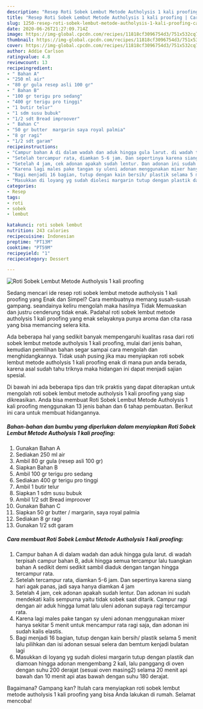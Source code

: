 ```yaml
---
description: "Resep Roti Sobek Lembut Metode Autholysis 1 kali proofing | Cara Buat Roti Sobek Lembut Metode Autholysis 1 kali proofing Yang Enak Banget"
title: "Resep Roti Sobek Lembut Metode Autholysis 1 kali proofing | Cara Buat Roti Sobek Lembut Metode Autholysis 1 kali proofing Yang Enak Banget"
slug: 1250-resep-roti-sobek-lembut-metode-autholysis-1-kali-proofing-cara-buat-roti-sobek-lembut-metode-autholysis-1-kali-proofing-yang-enak-banget
date: 2020-06-26T21:27:09.714Z
image: https://img-global.cpcdn.com/recipes/11818cf3096754d3/751x532cq70/roti-sobek-lembut-metode-autholysis-1-kali-proofing-foto-resep-utama.jpg
thumbnail: https://img-global.cpcdn.com/recipes/11818cf3096754d3/751x532cq70/roti-sobek-lembut-metode-autholysis-1-kali-proofing-foto-resep-utama.jpg
cover: https://img-global.cpcdn.com/recipes/11818cf3096754d3/751x532cq70/roti-sobek-lembut-metode-autholysis-1-kali-proofing-foto-resep-utama.jpg
author: Addie Carlson
ratingvalue: 4.8
reviewcount: 13
recipeingredient:
- " Bahan A"
- "250 ml air"
- "80 gr gula resep asli 100 gr"
- " Bahan B"
- "100 gr terigu pro sedang"
- "400 gr terigu pro tinggi"
- "1 butir telur"
- "1 sdm susu bubuk"
- "1/2 sdt Bread improover"
- " Bahan C"
- "50 gr butter  margarin saya royal palmia"
- "8 gr ragi"
- "1/2 sdt garam"
recipeinstructions:
- "Campur bahan A di dalam wadah dan aduk hingga gula larut. di wadah terpisah campur bahan B, aduk hingga semua tercampur lalu tuangkan bahan A sedikit demi sedikit sambil diaduk dengan tangan hingga tercampur rata."
- "Setelah tercampur rata, diamkan 5-6 jam. Dan sepertinya karena siang hari agak panas, jadi saya hanya diamkan 4 jam"
- "Setelah 4 jam, cek adonan apakah sudah lentur. Dan adonan ini sudah mendekati kalis sempurna yaitu tidak sobek saat ditarik. Campur ragi dengan air aduk hingga lumat lalu uleni adonan supaya ragi tercampur rata."
- "Karena lagi males pake tangan sy uleni adonan menggunakan mixer hanya sekitar 5 menit untuk mencampur rata ragi saja, dan adonan ini sudah kalis elastis."
- "Bagi menjadi 16 bagian, tutup dengan kain bersih/ plastik selama 5 menit lalu pilihkan dan isi adonan sesuai selera dan bemtum kenjadi bulatan lagi"
- "Masukkan di loyang yg sudah diolesi margarin tutup dengan plastik dan diamoan hingga adonan mengembang 2 kali, lalu panggang di oven dengan suhu 200 derajat (sesuai oven masing2) selama 20 menit api bawah dan 10 menit api atas bawah dengan suhu 180 derajat."
categories:
- Resep
tags:
- roti
- sobek
- lembut

katakunci: roti sobek lembut 
nutrition: 243 calories
recipecuisine: Indonesian
preptime: "PT13M"
cooktime: "PT59M"
recipeyield: "1"
recipecategory: Dessert

---
```



![Roti Sobek Lembut Metode Autholysis 1 kali proofing](https://img-global.cpcdn.com/recipes/11818cf3096754d3/751x532cq70/roti-sobek-lembut-metode-autholysis-1-kali-proofing-foto-resep-utama.jpg)

Sedang mencari ide resep roti sobek lembut metode autholysis 1 kali proofing yang Enak dan Simpel? Cara membuatnya memang susah-susah gampang. seandainya keliru mengolah maka hasilnya Tidak Memuaskan dan justru cenderung tidak enak. Padahal roti sobek lembut metode autholysis 1 kali proofing yang enak selayaknya punya aroma dan cita rasa yang bisa memancing selera kita.



Ada beberapa hal yang sedikit banyak mempengaruhi kualitas rasa dari roti sobek lembut metode autholysis 1 kali proofing, mulai dari jenis bahan, kemudian pemilihan bahan segar sampai cara mengolah dan menghidangkannya. Tidak usah pusing jika mau menyiapkan roti sobek lembut metode autholysis 1 kali proofing enak di mana pun anda berada, karena asal sudah tahu triknya maka hidangan ini dapat menjadi sajian spesial.


Di bawah ini ada beberapa tips dan trik praktis yang dapat diterapkan untuk mengolah roti sobek lembut metode autholysis 1 kali proofing yang siap dikreasikan. Anda bisa membuat Roti Sobek Lembut Metode Autholysis 1 kali proofing menggunakan 13 jenis bahan dan 6 tahap pembuatan. Berikut ini cara untuk membuat hidangannya.

<!--inarticleads1-->

##### Bahan-bahan dan bumbu yang diperlukan dalam menyiapkan Roti Sobek Lembut Metode Autholysis 1 kali proofing:

1. Gunakan  Bahan A
1. Sediakan 250 ml air
1. Ambil 80 gr gula (resep asli 100 gr)
1. Siapkan  Bahan B
1. Ambil 100 gr terigu pro sedang
1. Sediakan 400 gr terigu pro tinggi
1. Ambil 1 butir telur
1. Siapkan 1 sdm susu bubuk
1. Ambil 1/2 sdt Bread improover
1. Gunakan  Bahan C
1. Siapkan 50 gr butter / margarin, saya royal palmia
1. Sediakan 8 gr ragi
1. Gunakan 1/2 sdt garam




<!--inarticleads2-->

##### Cara membuat Roti Sobek Lembut Metode Autholysis 1 kali proofing:

1. Campur bahan A di dalam wadah dan aduk hingga gula larut. di wadah terpisah campur bahan B, aduk hingga semua tercampur lalu tuangkan bahan A sedikit demi sedikit sambil diaduk dengan tangan hingga tercampur rata.
1. Setelah tercampur rata, diamkan 5-6 jam. Dan sepertinya karena siang hari agak panas, jadi saya hanya diamkan 4 jam
1. Setelah 4 jam, cek adonan apakah sudah lentur. Dan adonan ini sudah mendekati kalis sempurna yaitu tidak sobek saat ditarik. Campur ragi dengan air aduk hingga lumat lalu uleni adonan supaya ragi tercampur rata.
1. Karena lagi males pake tangan sy uleni adonan menggunakan mixer hanya sekitar 5 menit untuk mencampur rata ragi saja, dan adonan ini sudah kalis elastis.
1. Bagi menjadi 16 bagian, tutup dengan kain bersih/ plastik selama 5 menit lalu pilihkan dan isi adonan sesuai selera dan bemtum kenjadi bulatan lagi
1. Masukkan di loyang yg sudah diolesi margarin tutup dengan plastik dan diamoan hingga adonan mengembang 2 kali, lalu panggang di oven dengan suhu 200 derajat (sesuai oven masing2) selama 20 menit api bawah dan 10 menit api atas bawah dengan suhu 180 derajat.




Bagaimana? Gampang kan? Itulah cara menyiapkan roti sobek lembut metode autholysis 1 kali proofing yang bisa Anda lakukan di rumah. Selamat mencoba!
